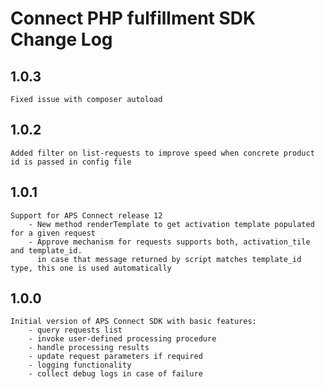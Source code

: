 # Connect PHP fulfillment SDK Change Log

## 1.0.3
    Fixed issue with composer autoload
## 1.0.2
    Added filter on list-requests to improve speed when concrete product id is passed in config file
## 1.0.1
    Support for APS Connect release 12
        - New method renderTemplate to get activation template populated for a given request
        - Approve mechanism for requests supports both, activation_tile and template_id.
          in case that message returned by script matches template_id type, this one is used automatically

## 1.0.0
    Initial version of APS Connect SDK with basic features:
        - query requests list
        - invoke user-defined processing procedure
        - handle processing results
        - update request parameters if required
        - logging functionality
        - collect debug logs in case of failure
